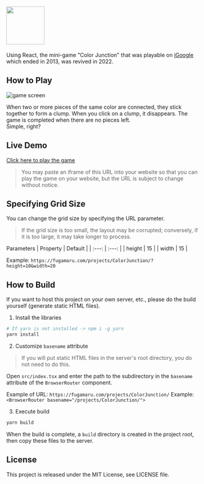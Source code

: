 # <img src="https://user-images.githubusercontent.com/7829486/207825273-2d544b4d-c4ed-4c7d-a321-5e7f727287ac.png" height="100" />

Using React, the mini-game "Color Junction" that was playable on [iGoogle](https://wikipedia.org/wiki/IGoogle) which ended in 2013, was revived in 2022.

## How to Play
![game screen](https://user-images.githubusercontent.com/7829486/207826926-604ba0d5-f4f9-43ca-ae12-9530ad55e186.png)

When two or more pieces of the same color are connected, they stick together to form a clump.
When you click on a clump, it disappears.
The game is completed when there are no pieces left.  
Simple, right?

## Live Demo
[Click here to play the game](https://fugamaru.com/projects/ColorJunction/)

> You may paste an iframe of this URL into your website so that you can play the game on your website, but the URL is subject to change without notice.

## Specifying Grid Size
You can change the grid size by specifying the URL parameter.
> If the grid size is too small, the layout may be corrupted; conversely, if it is too large, it may take longer to process.

Parameters
| Property | Default |
| :---: | :---: |
| height | 15 |
| width | 15 |

Example: `https://fugamaru.com/projects/ColorJunction/?height=10&width=20`

## How to Build
If you want to host this project on your own server, etc., please do the build yourself (generate static HTML files).

1. Install the libraries
```bash
# If yarn is not installed -> npm i -g yarn
yarn install
```

2. Customize `basename` attribute
> If you will put static HTML files in the server's root directory, you do not need to do this.

Open `src/index.tsx` and enter the path to the subdirectory in the `basename` attribute of the `BrowserRouter` component.

Example of URL: `https://fugamaru.com/projects/ColorJunction/`
Example: `<BrowserRouter basename="/projects/ColorJunction/">`

3. Execute build
```bash
yarn build
```

When the build is complete, a `build` directory is created in the project root, then copy these files to the server.

## License
This project is released under the MIT License, see LICENSE file.